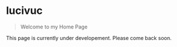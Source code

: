# lucivuc
> Welcome to my Home Page

This page is currently under developement.
Please come back soon.
